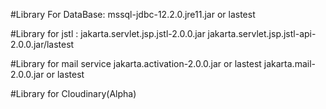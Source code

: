 #Library For DataBase:
mssql-jdbc-12.2.0.jre11.jar or lastest

#Library for jstl :
jakarta.servlet.jsp.jstl-2.0.0.jar
jakarta.servlet.jsp.jstl-api-2.0.0.jar/lastest

#Library for mail service
jakarta.activation-2.0.0.jar or lastest
jakarta.mail-2.0.0.jar or lastest

#Library for Cloudinary(Alpha)

